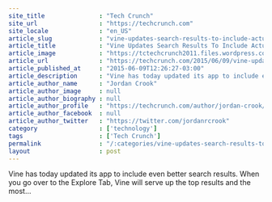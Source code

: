 ```yaml
---
site_title               : "Tech Crunch"
site_url                 : "https://techcrunch.com"
site_locale              : "en_US"
article_slug             : "vine-updates-search-results-to-include-actual-vines-not-just-hashtags-and-people"
article_title            : "Vine Updates Search Results To Include Actual Vines, Not Just Hashtags And People"
article_image            : "https://tctechcrunch2011.files.wordpress.com/2015/06/vine-logo.png?w=764&h=400&crop=1"
article_url              : "https://techcrunch.com/2015/06/09/vine-updates-search-results-to-include-actual-vines-not-just-hashtags-and-people/"
article_published_at     : "2015-06-09T12:26:27-03:00"
article_description      : "Vine has today updated its app to include even better search results. When you go over to the Explore Tab, Vine will serve up the top results and the most..."
article_author_name      : "Jordan Crook"
article_author_image     : null
article_author_biography : null
article_author_profile   : "https://techcrunch.com/author/jordan-crook/"
article_author_facebook  : null
article_author_twitter   : "https://twitter.com/jordanrcrook"
category                 : ['technology']
tags                     : ['Tech Crunch']
permalink                : "/:categories/vine-updates-search-results-to-include-actual-vines-not-just-hashtags-and-people/"
layout                   : post
---
```


Vine has today updated its app to include even better search results. When you go over to the Explore Tab, Vine will serve up the top results and the most...
